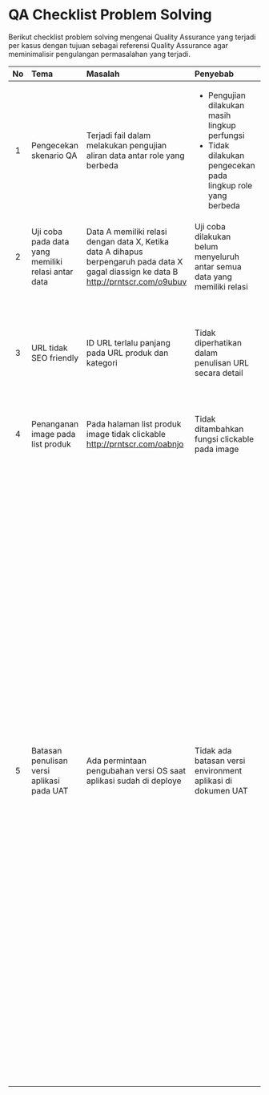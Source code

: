 QA Checklist Problem Solving
============================
Berikut checklist problem solving mengenai Quality Assurance yang terjadi per kasus dengan tujuan sebagai referensi Quality Assurance agar meminimalisir pengulangan permasalahan yang terjadi.


| No | Tema  | Masalah  | Penyebab  | Solusi  |
| :--------:  | :--------| :-------- | :--------   | :-------- |
| 1 | Pengecekan skenario QA | Terjadi fail dalam melakukan pengujian aliran data antar role yang berbeda | <ul><li>Pengujian dilakukan masih lingkup perfungsi</li><li>Tidak dilakukan pengecekan pada lingkup role yang berbeda</li></ul> |Pengujian dilakukan mengikuti aliran data dan aliran skenario antar role  |
| 2 | Uji coba pada data yang memiliki relasi antar data| Data A memiliki relasi dengan data X, Ketika data A dihapus berpengaruh pada data X gagal diassign ke data B http://prntscr.com/o9ubuv |Uji coba dilakukan belum menyeluruh antar semua data yang memiliki relasi|Dilakukan pengecekan dan uji coba pada semua form yang memiliki relasi berhasil atau tidak ketika dilakukan assign di data lain |
| 3 | URL tidak SEO friendly | ID URL terlalu panjang pada URL produk dan kategori | Tidak diperhatikan dalam penulisan URL secara detail | <ul><li>Semua halaman list terutama list produk image harus dapat di click dan URL yang digunakan harus dengan ID yang pendek</li><li>URL harus SEO friendly dan human readable</li>|
| 4 | Penanganan image pada list produk|Pada halaman list produk image tidak clickable http://prntscr.com/oabnjo| Tidak ditambahkan fungsi clickable pada image | Semua halaman terutama list produk, image dan judul harus clickable |
| 5 | Batasan penulisan versi aplikasi pada UAT | Ada permintaan pengubahan versi OS saat aplikasi sudah di deploye | Tidak ada batasan versi environment aplikasi di dokumen UAT | <ul><li>Menuliskan batasan pengujian versi environment sebuah aplikasi</li><li>Menuliskan support minimum dan maksimal versi android</li><li>Menuliskan support minimum dan maksimal versi IOS</li><li>Menuliskan support minimum dan maksimal versi browser</li><li>Menuliskan support minimum dan maksimal versi browser</li><li>Ketika dilakukan deployment, mendapat laporan bug dari pihak CS atau Client maka lakukan pengecekan mengenai bug tersebut dan cek dokumen yang sudah dibuat</li><li>Apabila batasan versi environment aplikasi sudah didefine di Proses Bisnis dan UAT tetapi masih terjadi bug maka hotfix wajib dilakukan</li><li>Apabila batasan versi environment aplikasi belum didefine di Proses Bisnis dan UAT, maka cek kembali untuk mempertimbangkan prosentase impact yang akan terjadi pada user dan device (GA atau firebase), apabila impact yang akan terjadi tinggi maka diskusikan terlebih dahulu untuk pricing hotfix priority dan apabila yang terkena impact tindak tinggi maka masuk ke sprint berikutnya</li>
  


